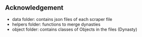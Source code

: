 ## Acknowledgement

- data folder: contains json files of each scraper file
- helpers folder: functions to merge dynasties
- object folder: contains classes of Objects in the files (Dynasty)
